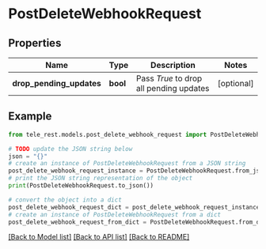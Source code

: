 # PostDeleteWebhookRequest


## Properties

Name | Type | Description | Notes
------------ | ------------- | ------------- | -------------
**drop_pending_updates** | **bool** | Pass *True* to drop all pending updates | [optional] 

## Example

```python
from tele_rest.models.post_delete_webhook_request import PostDeleteWebhookRequest

# TODO update the JSON string below
json = "{}"
# create an instance of PostDeleteWebhookRequest from a JSON string
post_delete_webhook_request_instance = PostDeleteWebhookRequest.from_json(json)
# print the JSON string representation of the object
print(PostDeleteWebhookRequest.to_json())

# convert the object into a dict
post_delete_webhook_request_dict = post_delete_webhook_request_instance.to_dict()
# create an instance of PostDeleteWebhookRequest from a dict
post_delete_webhook_request_from_dict = PostDeleteWebhookRequest.from_dict(post_delete_webhook_request_dict)
```
[[Back to Model list]](../README.md#documentation-for-models) [[Back to API list]](../README.md#documentation-for-api-endpoints) [[Back to README]](../README.md)


